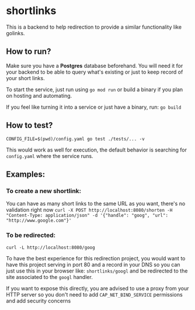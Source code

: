 # shortlinks

This is a backend to help redirection to provide a similar functionality like golinks.

## How to run?

Make sure you have a **Postgres** database beforehand. You will need it for your backend to be able to query what's existing or just to keep record of your short links.

To start the service, just run using `go mod run` or build a binary if you plan on hosting and automating.

If you feel like turning it into a service or just have a binary, run: `go build`

## How to test?

`CONFIG_FILE=$(pwd)/config.yaml go test ./tests/... -v`

This would work as well for execution, the default behavior is searching for `config.yaml` where the service runs.


## Examples:

### To create a new shortlink:
  You can have as many short links to the same URL as you want, there's no validation right now
  `curl -X POST http://localhost:8080/shorten -H "Content-Type: application/json" -d '{"handle": "goog", "url": "http://www.google.com"}'`
  
### To be redirected:
  `curl -L http://localhost:8080/goog`

To have the best experience for this redirection project, you would want to have this project serving in port 80 and a record in your DNS so you can just use this in your browser like: `shortlinks/googl` and be redirected to the site associated to the `googl` handler.

If you want to expose this directly, you are advised to use a proxy from your HTTP server so you don't need to add `CAP_NET_BIND_SERVICE` permissions and add security concerns
